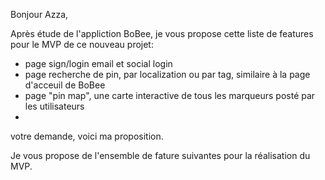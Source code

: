 Bonjour Azza,

Après étude de l'appliction BoBee, je vous propose cette liste de features pour le MVP de ce nouveau projet:
- page sign/login email et social login
- page recherche de pin, par localization ou par tag, similaire à la page d'acceuil de BoBee
- page "pin map", une carte interactive de tous les marqueurs posté par les utilisateurs
- 

votre demande, voici ma proposition.

Je vous propose de l'ensemble de fature suivantes pour la réalisation du MVP.